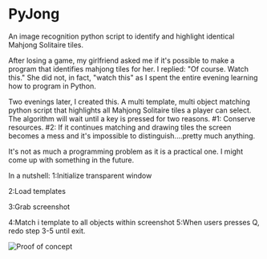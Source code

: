 # PyJong
An image recognition python script to identify and highlight identical Mahjong Solitaire tiles. 

After losing a game, my girlfriend asked me if it's possible to make a program that identifies mahjong tiles for her. 
I replied: "Of course. Watch this."
She did not, in fact, "watch this" as I spent the entire evening learning how to program in Python. 

Two evenings later, I created this. A multi template, multi object matching python script that highlights all Mahjong Solitaire tiles a player can select. 
The algorithm will wait until a key is pressed for two reasons. 
#1: Conserve resources. 
#2: If it continues matching and drawing tiles the screen becomes a mess and it's impossible to distinguish....pretty much anything. 

It's not as much a programming problem as it is a practical one. I might come up with something in the future. 

In a nutshell:
1:Initialize transparent window

2:Load templates

3:Grab screenshot

4:Match i template to all objects within screenshot
5:When users presses Q, redo step 3-5 until exit. 


![Proof of concept](https://i.imgur.com/YMTtrC4.png)
